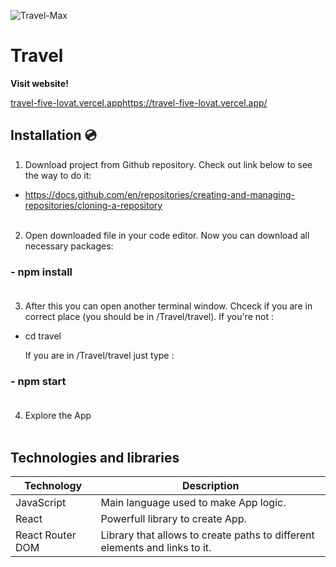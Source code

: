 
![Travel-Max](https://github.com/Bartlomiejste/travel/assets/95884784/d42b91da-684b-4e9c-9a1b-26c7831b4899)

# Travel <br/>

<b>Visit website!</b>

[travel-five-lovat.vercel.app](https://travel-five-lovat.vercel.app/)https://travel-five-lovat.vercel.app/
<br/>

## Installation 💿<br/>

1. Download project from Github repository. Check out link below to see the way to do it:<br/>

- https://docs.github.com/en/repositories/creating-and-managing-repositories/cloning-a-repository<br/><br/>


2. Open downloaded file in your code editor. Now you can download all necessary packages:<br/>

### - npm install<br/><br/>


3. After this you can open another terminal window. Chceck if you are in correct place (you should be in /Travel/travel). If you're not :<br/>

- cd travel<br/>

  If you are in /Travel/travel just type :<br/>

### - npm start <br/><br/>


4. Explore the App <br/><br/>


## Technologies and libraries

| Technology | Description |
| --- | --- |
| JavaScript | Main language used to make App logic. |
| React | Powerfull library to create App. |
| React Router DOM| Library that allows to create paths to different elements and links to it. |
